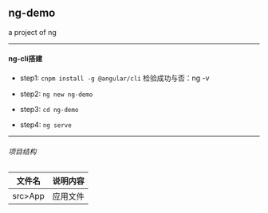 ## ng-demo
a project of ng

-------------------------------------------------------------------------------
#### ng-cli搭建

- step1:
`cnpm install -g @angular/cli`
检验成功与否：ng -v

- step2:
`ng new ng-demo`

- step3:
`cd ng-demo`

- step4:
`ng serve`

-------------------------------------------------------------------------------
###### 项目结构
文件名|说明内容
--|:--:
src>App | 应用文件


